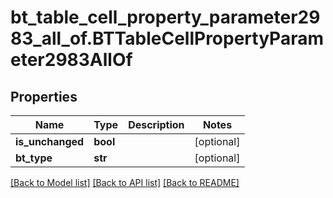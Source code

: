 # bt_table_cell_property_parameter2983_all_of.BTTableCellPropertyParameter2983AllOf

## Properties
Name | Type | Description | Notes
------------ | ------------- | ------------- | -------------
**is_unchanged** | **bool** |  | [optional] 
**bt_type** | **str** |  | [optional] 

[[Back to Model list]](../README.md#documentation-for-models) [[Back to API list]](../README.md#documentation-for-api-endpoints) [[Back to README]](../README.md)


